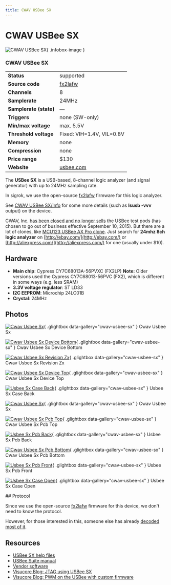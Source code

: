 ```yaml
---
title: CWAV USBee SX
---
```


# CWAV USBee SX

<div class="infobox" markdown>

![CWAV USBee SX](./img/Cwav_usbee_sx.png){ .infobox-image }

### CWAV USBee SX

| | |
|---|---|
| **Status** | supported |
| **Source code** | [fx2lafw](https://github.com/OpenTraceLab/OpenTraceCapture/tree/main/src/hardware/fx2lafw) |
| **Channels** | 8 |
| **Samplerate** | 24MHz |
| **Samplerate (state)** | — |
| **Triggers** | none (SW-only) |
| **Min/max voltage** | max. 5.5V |
| **Threshold voltage** | Fixed: VIH=1.4V, VIL=0.8V |
| **Memory** | none |
| **Compression** | none |
| **Price range** | $130 |
| **Website** | [usbee.com](http://usbee.com/sx.html) |

</div>

The **USBee SX** is a USB-based, 8-channel logic analyzer (and signal generator) with up to 24MHz sampling rate.

In sigrok, we use the open-source [fx2lafw](https://sigrok.org/wiki/Fx2lafw) firmware for this logic analyzer.

See [CWAV USBee SX/Info](https://sigrok.org/wiki/CWAV_USBee_SX/Info) for some more details (such as **lsusb -vvv** output) on the device.

CWAV, Inc. [has been closed and no longer sells](http://usbee.com/company.htm) the USBee test pods (has chosen to go out of business effective September 10, 2015). But there are a lot of clones, like [MCU123 USBee AX Pro clone](https://sigrok.org/wiki/MCU123_USBee_AX_Pro_clone). Just search for **24mhz 8ch logic analyzer** on [http://ebay.com/](http://ebay.com/) or [http://aliexpress.com/](http://aliexpress.com/) for one (usually under $10).

## Hardware
- **Main chip**: Cypress CY7C68013A-56PVXC (FX2LP)
**Note:** Older versions used the Cypress CY7C68013-56PVC (FX2), which is different in some ways (e.g. less SRAM)
- **3.3V voltage regulator**: ST LD33
- **I2C EEPROM**: Microchip 24LC01B
- **Crystal**: 24MHz

## Photos

<div class="photo-grid" markdown>

[![Cwav Usbee Sx](./img/Cwav_usbee_sx.png)](./img/Cwav_usbee_sx.png "Cwav Usbee Sx"){ .glightbox data-gallery="cwav-usbee-sx" }
<span class="caption">Cwav Usbee Sx</span>

[![Cwav Usbee Sx Device Bottom](./img/Cwav_usbee_sx_device_bottom.jpg)](./img/Cwav_usbee_sx_device_bottom.jpg "Cwav Usbee Sx Device Bottom"){ .glightbox data-gallery="cwav-usbee-sx" }
<span class="caption">Cwav Usbee Sx Device Bottom</span>

[![Cwav Usbee Sx Revision Zx](./img/Cwav_usbee_sx_revision_zx.jpg)](./img/Cwav_usbee_sx_revision_zx.jpg "Cwav Usbee Sx Revision Zx"){ .glightbox data-gallery="cwav-usbee-sx" }
<span class="caption">Cwav Usbee Sx Revision Zx</span>

[![Cwav Usbee Sx Device Top](./img/Cwav_usbee_sx_device_top.jpg)](./img/Cwav_usbee_sx_device_top.jpg "Cwav Usbee Sx Device Top"){ .glightbox data-gallery="cwav-usbee-sx" }
<span class="caption">Cwav Usbee Sx Device Top</span>

[![Usbee Sx Case Back](./img/Usbee_sx_case_back.jpg)](./img/Usbee_sx_case_back.jpg "Usbee Sx Case Back"){ .glightbox data-gallery="cwav-usbee-sx" }
<span class="caption">Usbee Sx Case Back</span>

[![Cwav Usbee Sx](./img/Cwav_usbee_sx.jpg)](./img/Cwav_usbee_sx.jpg "Cwav Usbee Sx"){ .glightbox data-gallery="cwav-usbee-sx" }
<span class="caption">Cwav Usbee Sx</span>

[![Cwav Usbee Sx Pcb Top](./img/Cwav_usbee_sx_pcb_top.jpg)](./img/Cwav_usbee_sx_pcb_top.jpg "Cwav Usbee Sx Pcb Top"){ .glightbox data-gallery="cwav-usbee-sx" }
<span class="caption">Cwav Usbee Sx Pcb Top</span>

[![Usbee Sx Pcb Back](./img/Usbee_sx_pcb_back.jpg)](./img/Usbee_sx_pcb_back.jpg "Usbee Sx Pcb Back"){ .glightbox data-gallery="cwav-usbee-sx" }
<span class="caption">Usbee Sx Pcb Back</span>

[![Cwav Usbee Sx Pcb Bottom](./img/Cwav_usbee_sx_pcb_bottom.jpg)](./img/Cwav_usbee_sx_pcb_bottom.jpg "Cwav Usbee Sx Pcb Bottom"){ .glightbox data-gallery="cwav-usbee-sx" }
<span class="caption">Cwav Usbee Sx Pcb Bottom</span>

[![Usbee Sx Pcb Front](./img/Usbee_sx_pcb_front.jpg)](./img/Usbee_sx_pcb_front.jpg "Usbee Sx Pcb Front"){ .glightbox data-gallery="cwav-usbee-sx" }
<span class="caption">Usbee Sx Pcb Front</span>

[![Usbee Sx Case Open](./img/Usbee_sx_case_open.jpg)](./img/Usbee_sx_case_open.jpg "Usbee Sx Case Open"){ .glightbox data-gallery="cwav-usbee-sx" }
<span class="caption">Usbee Sx Case Open</span>

</div>
## Protocol

Since we use the open-source [fx2lafw](https://sigrok.org/wiki/Fx2lafw) firmware for this device, we don't need to know the protocol.

However, for those interested in this, someone else has already [decoded most of it](https://blog.visucore.com/tags/usbee).

## Resources
- [USBee SX help files](http://usbee.com/software/ZXHelpFiles.zip)
- [USBee Suite manual](http://usbee.com/usbeesuitemanual.pdf)
- [Vendor software](http://usbee.com/usbeesuitesw.zip)
- [Visucore Blog: JTAG using USBee SX](https://blog.visucore.com/2010/5/23/jtag-using-cypress-fx2-usb)
- [Visucore Blog: PWM on the USBee with custom firmware](https://blog.visucore.com/2010/5/28/pwm-on-the-usbee-hardware-using-custom-firmware)

